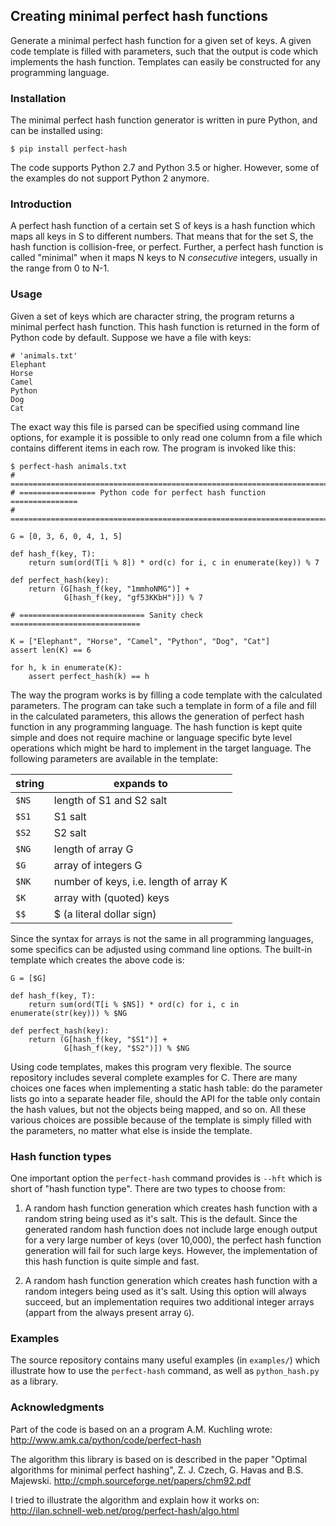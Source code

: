 Creating minimal perfect hash functions
---------------------------------------

Generate a minimal perfect hash function for a given set of keys.
A given code template is filled with parameters, such that the
output is code which implements the hash function.
Templates can easily be constructed for any programming language.


### Installation

The minimal perfect hash function generator is written in pure Python,
and can be installed using:

    $ pip install perfect-hash

The code supports Python 2.7 and Python 3.5 or higher.
However, some of the examples do not support Python 2 anymore.


### Introduction

A perfect hash function of a certain set S of keys is a hash function
which maps all keys in S to different numbers.
That means that for the set S, the hash function is collision-free,
or perfect.
Further, a perfect hash function is called "minimal" when it maps N keys
to N *consecutive* integers, usually in the range from 0 to N-1.


### Usage

Given a set of keys which are character string, the program returns a minimal
perfect hash function.  This hash function is returned in the form of Python
code by default.  Suppose we have a file with keys:

    # 'animals.txt'
    Elephant
    Horse
    Camel
    Python
    Dog
    Cat


The exact way this file is parsed can be specified using command line
options, for example it is possible to only read one column from a file
which contains different items in each row.
The program is invoked like this:

    $ perfect-hash animals.txt
    # =======================================================================
    # ================= Python code for perfect hash function ===============
    # =======================================================================

    G = [0, 3, 6, 0, 4, 1, 5]

    def hash_f(key, T):
        return sum(ord(T[i % 8]) * ord(c) for i, c in enumerate(key)) % 7

    def perfect_hash(key):
        return (G[hash_f(key, "1mmhoNMG")] +
                G[hash_f(key, "gf53KKbH")]) % 7

    # ============================ Sanity check =============================

    K = ["Elephant", "Horse", "Camel", "Python", "Dog", "Cat"]
    assert len(K) == 6

    for h, k in enumerate(K):
        assert perfect_hash(k) == h


The way the program works is by filling a code template with the calculated
parameters.  The program can take such a template in form of a file and
fill in the calculated parameters, this allows the generation of perfect
hash function in any programming language.  The hash function is kept quite
simple and does not require machine or language specific byte level operations
which might be hard to implement in the target language.
The following parameters are available in the template:

| string  |  expands to                              |
| ------- | ---------------------------------------- |
| `$NS`   |  length of S1 and S2 salt                |
| `$S1`   |  S1 salt                                 |
| `$S2`   |  S2 salt                                 |
| `$NG`   |  length of array G                       |
| `$G`    |  array of integers G                     |
| `$NK`   |  number of keys, i.e. length of array K  |
| `$K`    |  array with (quoted) keys                |
| `$$`    |  $ (a literal dollar sign)               |


Since the syntax for arrays is not the same in all programming languages,
some specifics can be adjusted using command line options.
The built-in template which creates the above code is:

    G = [$G]

    def hash_f(key, T):
        return sum(ord(T[i % $NS]) * ord(c) for i, c in enumerate(str(key))) % $NG

    def perfect_hash(key):
        return (G[hash_f(key, "$S1")] +
                G[hash_f(key, "$S2")]) % $NG


Using code templates, makes this program very flexible.  The source repository
includes several complete examples for C.  There are many choices one
faces when implementing a static hash table: do the parameter lists go into
a separate header file, should the API for the table only contain the hash
values, but not the objects being mapped, and so on.
All these various choices are possible because of the template is simply
filled with the parameters, no matter what else is inside the template.


### Hash function types

One important option the `perfect-hash` command provides is `--hft` which is
short of "hash function type".  There are two types to choose from:

1. A random hash function generation which creates hash function with a
   random string being used as it's salt.   This is the default.
   Since the generated random hash function does not include large enough
   output for a very large number of keys (over 10,000), the perfect hash
   function generation will fail for such large keys.  However, the
   implementation of this hash function is quite simple and fast.

2. A random hash function generation which creates hash function with a
   random integers being used as it's salt.  Using this option will always
   succeed, but an implementation requires two additional integer
   arrays (appart from the always present array `G`).


### Examples

The source repository contains many useful examples (in `examples/`) which
illustrate how to use the `perfect-hash` command, as well as `python_hash.py`
as a library.


### Acknowledgments

Part of the code is based on an a program A.M. Kuchling wrote:
http://www.amk.ca/python/code/perfect-hash

The algorithm this library is based on is described in the paper
"Optimal algorithms for minimal perfect hashing",
Z. J. Czech, G. Havas and B.S. Majewski.
http://cmph.sourceforge.net/papers/chm92.pdf

I tried to illustrate the algorithm and explain how it works on:
http://ilan.schnell-web.net/prog/perfect-hash/algo.html
